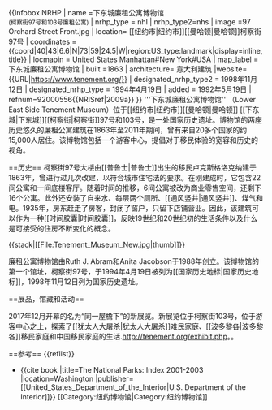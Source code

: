{{Infobox NRHP 
| name =下东城廉租公寓博物馆<br><small>(柯察街97号和103号廉租公寓)</small>
| nrhp_type = nhl
| nrhp_type2=nhs
| image =97 Orchard Street Front.jpg
| location= [[纽约市|纽约市]][[曼哈顿|曼哈顿]]柯察街97号
| coordinates = {{coord|40|43|6.6|N|73|59|24.5|W|region:US_type:landmark|display=inline,title}}
| locmapin          = United States Manhattan#New York#USA
| map_label =下东城廉租公寓博物馆
| built =1863
| architecture= 意大利建筑
|website={{URL|https://www.tenement.org/}}
| designated_nrhp_type2 = 1998年11月12日
| designated_nrhp_type = 1994年4月19日
| added = 1992年5月19日
| refnum=92000556<ref name="nris">{{NRISref|2009a}}</ref>
}}
'''下东城廉租公寓博物馆'''（Lower East Side Tenement Museum）位于[[纽约市|纽约市]][[曼哈顿|曼哈顿]] [[下东城|下东城]][[柯察街|柯察街]]97号和103号，是一处国家历史遗址。博物馆的两座历史悠久的廉租公寓建筑在1863年至2011年期间，曾有来自20多个国家的约15,000人居住。该博物馆包括一个游客中心，提倡对于移民体验的宽容和历史的视角。

==历史==
柯察街97号大楼由[[普鲁士|普鲁士]]出生的移民卢克斯格洛克纳建于1863年，曾进行过几次改建，以符合城市住宅法的要求。在刚建成时，它包含22间公寓和一间底楼客厅。随着时间的推移，6间公寓被改为商业零售空间，还剩下16个公寓。此外还安装了自来水、每层两个厕所、[[通风竖井|通风竖井]]、煤气和电。1935年，房东赶走了房客，封闭了窗户，只留下店铺营业。因此，该建筑可以作为一种[[时间胶囊|时间胶囊]]，反映19世纪和20世纪初的生活条件以及什么是可接受的住房不断变化的概念。

{{stack|[[File:Tenement_Museum_New.jpg|thumb]]}}

廉租公寓博物馆由Ruth J. Abram和Anita Jacobson于1988年创立。该博物馆的第一个馆址，柯察街97号，于1994年4月19日被列为[[国家历史地标|国家历史地标]]，1998年11月12日列为国家历史遗址。

==展品，馆藏和活动==

2017年12月开幕的名为“同一屋檐下”的新展览。新展览位于柯察街103号，位于游客中心之上，探索了[[犹太人大屠杀|犹太人大屠杀]]难民家庭、[[波多黎各|波多黎各]]移民家庭和中国移民家庭的生活.<ref>http://tenement.org/exhibit.php</ref>。。

==参考==
{{reflist}}
* {{cite book |title=The National Parks: Index 2001-2003 |location=Washington |publisher=[[United_States_Department_of_the_Interior|U.S. Department of the Interior]]}}
[[Category:纽约博物馆|Category:纽约博物馆]]